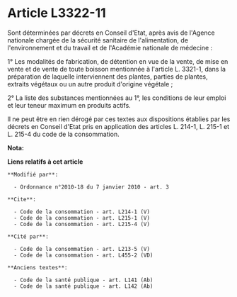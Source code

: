 # Article L3322-11

Sont déterminées par décrets en Conseil d'Etat, après avis de l'Agence nationale chargée de la sécurité sanitaire de
l'alimentation, de l'environnement et du travail et de l'Académie nationale de médecine : 

1° Les modalités de fabrication, de détention en vue de la vente, de mise en vente et de vente de toute boisson mentionnée à
l'article L. 3321-1, dans la préparation de laquelle interviennent des plantes, parties de plantes, extraits végétaux ou un
autre produit d'origine végétale ; 

2° La liste des substances mentionnées au 1°, les conditions de leur emploi et leur teneur maximum en produits actifs. 

Il ne peut être en rien dérogé par ces textes aux dispositions établies par les décrets en Conseil d'Etat pris en application
des articles L. 214-1, L. 215-1 et L. 215-4 du code de la consommation.

**Nota:**



**Liens relatifs à cet article**

	**Modifié par**:

	  - Ordonnance n°2010-18 du 7 janvier 2010 - art. 3

	**Cite**:

	  - Code de la consommation - art. L214-1 (V)
	  - Code de la consommation - art. L215-1 (V)
	  - Code de la consommation - art. L215-4 (V)

	**Cité par**:

	  - Code de la consommation - art. L213-5 (V)
	  - Code de la consommation - art. L455-2 (VD)

	**Anciens textes**:

	  - Code de la santé publique - art. L141 (Ab)
	  - Code de la santé publique - art. L142 (Ab)

